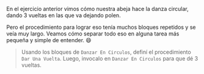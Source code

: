 <gs-attire
  attire-url="https://raw.githubusercontent.com/MumukiProject/mumuki-guia-gobstones-repeticion-simple-kids/master/assets/attires/config.json">
</gs-attire>
<gs-toolbox toolbox-url="https://raw.githubusercontent.com/MumukiProject/mumuki-guia-gobstones-repeticion-simple-kids/master/toolbox.xml"></gs-toolbox>

En el ejercicio anterior vimos cómo nuestra abeja hace la danza circular, dando 3 vueltas en las que va dejando polen. 

Pero el procedimiento para lograr eso tenía muchos bloques repetidos y se veía muy largo. Veamos cómo separar todo eso en alguna tarea más pequeña y simple de entender. :smile:

> Usando los bloques de `Danzar En Circulos`, definí el procedimiento `Dar Una Vuelta`. Luego, invocalo en `Danzar En Circulos` para que dé 3 vueltas.